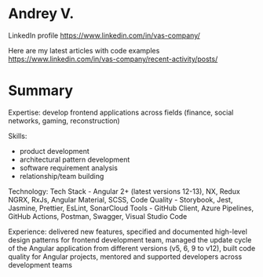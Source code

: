 # Andrey V.

LinkedIn profile https://www.linkedin.com/in/vas-company/

Here are my latest articles with code examples https://www.linkedin.com/in/vas-company/recent-activity/posts/

# Summary

Expertise: develop frontend applications across fields (finance, social networks, gaming, reconstruction)  

Skills:
- product development 
- architectural pattern development
- software requirement analysis
- relationship/team building

Technology:
Tech Stack - Angular 2+ (latest versions 12-13), NX, Redux NGRX, RxJs, Angular Material, SCSS, 
Code Quality - Storybook, Jest, Jasmine, Prettier, EsLint, SonarCloud
Tools - GitHub Client, Azure Pipelines, GitHub Actions, Postman, Swagger, Visual Studio Code

Experience: delivered new features, specified and documented high-level design patterns for frontend development team, managed the update cycle of the Angular application from different versions (v5, 6, 9 to v12), built code quality for Angular projects, mentored and supported developers across development teams
